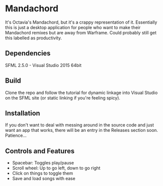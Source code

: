 # Mandachord  
It's Octavia's Mandachord, but it's a crappy representation of it. Essentially this is just a desktop application for people who want to make their Mandachord remixes but are away from Warframe. Could probably still get this labelled as productivity.  

## Dependencies  
SFML 2.5.0 - Visual Studio 2015 64bit  

## Build  
Clone the repo and follow the tutorial for dynamic linkage into Visual Studio on the SFML site (or static linking if you're feeling spicy).

## Installation  
If you don't want to deal with messing around in the source code and just want an app that works, there will be an entry in the Releases section soon. Patience...  

## Controls and Features  
- Spacebar: Toggles play/pause  
- Scroll wheel: Up to go left, down to go right  
- Click on things to toggle them  
- Save and load songs with ease  
